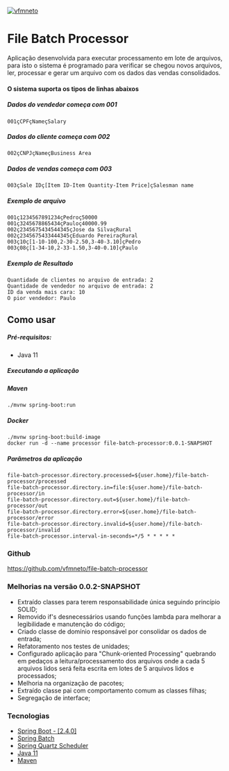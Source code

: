[![vfmneto](https://circleci.com/gh/vfmneto/file-batch-processor.svg?style=shield)](https://github.com/vfmneto/file-batch-processor)
# File Batch Processor

Aplicação desenvolvida para executar processamento em lote de arquivos, para isto o sistema é programado para verificar se chegou novos arquivos, ler, processar e gerar um arquivo com os dados das vendas consolidados.

#### O sistema suporta os tipos de linhas abaixos

##### Dados do vendedor começa com 001
```
001çCPFçNameçSalary
```
##### Dados do cliente começa com 002
```
002çCNPJçNameçBusiness Area
```
##### Dados de vendas começa com 003
```
003çSale IDç[Item ID-Item Quantity-Item Price]çSalesman name
```
##### Exemplo de arquivo
```
001ç1234567891234çPedroç50000
001ç3245678865434çPauloç40000.99
002ç2345675434544345çJose da SilvaçRural
002ç2345675433444345çEduardo PereiraçRural
003ç10ç[1-10-100,2-30-2.50,3-40-3.10]çPedro
003ç08ç[1-34-10,2-33-1.50,3-40-0.10]çPaulo
```
##### Exemplo de Resultado
```
Quantidade de clientes no arquivo de entrada: 2
Quantidade de vendedor no arquivo de entrada: 2
ID da venda mais cara: 10
O pior vendedor: Paulo
```
## Como usar
##### Pré-requisitos:
* Java 11
##### Executando a aplicação

##### Maven
```
./mvnw spring-boot:run
```
##### Docker
```
./mvnw spring-boot:build-image
docker run -d --name processor file-batch-processor:0.0.1-SNAPSHOT
```
##### Parâmetros da aplicação
```
file-batch-processor.directory.processed=${user.home}/file-batch-processor/processed
file-batch-processor.directory.in=file:${user.home}/file-batch-processor/in
file-batch-processor.directory.out=${user.home}/file-batch-processor/out
file-batch-processor.directory.error=${user.home}/file-batch-processor/error
file-batch-processor.directory.invalid=${user.home}/file-batch-processor/invalid
file-batch-processor.interval-in-seconds=*/5 * * * * *
```

### Github
https://github.com/vfmneto/file-batch-processor

### Melhorias na versão 0.0.2-SNAPSHOT

 - Extraído classes para terem responsabilidade única seguindo princípio SOLID;
 - Removido if's desnecessários usando funções lambda para melhorar a legibilidade e manutenção do código;
 - Criado classe de domínio responsável por consolidar os dados de entrada;
 - Refatoramento nos testes de unidades;
 - Configurado aplicação para "Chunk-oriented Processing" quebrando em pedaços a leitura/processamento dos arquivos onde a cada 5 arquivos lidos será feita escrita em lotes de 5 arquivos lidos e processados;
 - Melhoria na organização de pacotes;
 - Extraído classe pai com comportamento comum as classes filhas;
 - Segregação de interface;

### Tecnologias
* [Spring Boot - [2.4.0]](https://docs.spring.io/spring-boot/docs/2.4.0/reference/htmlsingle/)
* [Spring Batch](https://docs.spring.io/spring-boot/docs/2.4.0/reference/htmlsingle/#howto-batch-applications)
* [Spring Quartz Scheduler](https://docs.spring.io/spring-boot/docs/2.4.0/reference/htmlsingle/#boot-features-quartz)
* [Java 11](https://docs.oracle.com/en/java/javase/11/)
* [Maven](https://maven.apache.org/)

